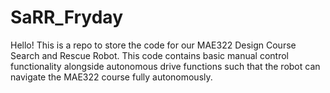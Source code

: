 # SaRR_Fryday
Hello! This is a repo to store the code for our MAE322 Design Course Search and Rescue Robot. This code contains basic manual control functionality alongside autonomous drive functions such that the robot can navigate the MAE322 course fully autonomously.

